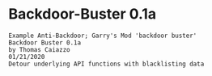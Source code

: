 # Backdoor-Buster 0.1a
	Example Anti-Backdoor; Garry's Mod 'backdoor buster'
	Backdoor Buster 0.1a
	by Thomas Caiazzo
	01/21/2020
	Detour underlying API functions with blacklisting data
